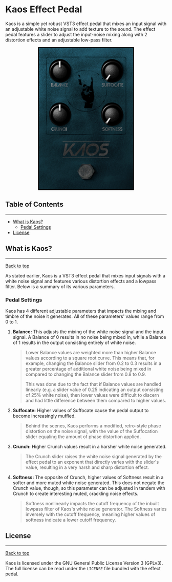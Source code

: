 # Kaos Effect Pedal

Kaos is a simple yet robust VST3 effect pedal that mixes an input signal with an adjustable white noise signal to add texture to the sound. The effect pedal features a slider to adjust the input-noise mixing along with 2 distortion effects and an adjustable low-pass filter.

<p align="center">
    <img src="images/estore/Banner2.png" alt="Kaos Effect Pedal image" width=300>
</p>

## Table of Contents

---
* [What is Kaos?](#what-is-kaos)
    * [Pedal Settings](#pedal-settings)
* [License](#license)

## What is Kaos?

---
[Back to top](#table-of-contents)

As stated earlier, Kaos is a VST3 effect pedal that mixes input signals with a white noise signal and features various distortion effects and a lowpass filter. Below is a summary of its various parameters.

### Pedal Settings
Kaos has 4 different adjustable parameters that impacts the mixing and timbre of the noise it generates. All of these parameters' values range from 0 to 1.

1. **Balance:** This adjusts the mixing of the white noise signal and the input signal. A Balance of 0 results in no noise being mixed in, while a Balance of 1 results in the output consisting entirely of white noise. 
    > Lower Balance values are weighted more than higher Balance values according to a square root curve. This means that, for example, changing the Balance slider from 0.2 to 0.3 results in a greater percentage of additional white noise being mixed in compared to changing the Balance slider from 0.8 to 0.9. 
    >
    > This was done due to the fact that if Balance values are handled linearly (e.g. a slider value of 0.25 indicating an output consisting of 25% white noise), then lower values were difficult to discern and had little difference between them compared to higher values.
2. **Suffocate:** Higher values of Suffocate cause the pedal output to become increasingly muffled. 
    > Behind the scenes, Kaos performs a modified, retro-style phase distortion on the noise signal, with the value of the Suffocation slider equaling the amount of phase distortion applied.
3. **Crunch:** Higher Crunch values result in a harsher white noise generated.
    > The Crunch slider raises the white noise signal generated by the effect pedal to an exponent that directly varies with the slider's value, resulting in a very harsh and sharp distortion effect.
4. **Softness:** The opposite of Crunch, higher values of Softness result in a softer and more muted white noise generated. This does not negate the Crunch value, though, so this parameter can be adjusted in tandem with Crunch to create interesting muted, crackling noise effects.
    > Softness nonlinearly impacts the cutoff frequency of the inbuilt lowpass filter of Kaos's white noise generator. The Softness varies inversely with the cutoff frequency, meaning higher values of softness indicate a lower cutoff frequency.

## License

---
[Back to top](#table-of-contents)

Kaos is licensed under the GNU General Public License Version 3 (GPLv3). The full license can be read under the `LICENSE` file bundled with the effect pedal.